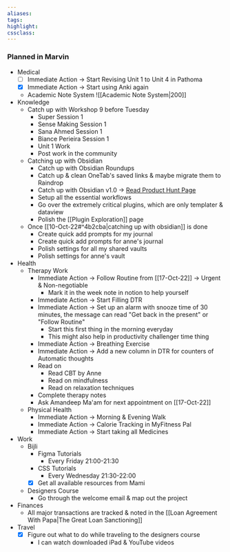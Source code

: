 ```yaml
---
aliases:  
tags:
highlight:  
cssclass:
---
```



### Planned in Marvin
- Medical 
	- [ ] Immediate Action → Start Revising Unit 1 to Unit 4 in Pathoma
	- [x] Immediate Action → Start using Anki again
	- Academic Note System
	![[Academic Note System|200]]
- Knowledge
	- Catch up with Workshop 9 before Tuesday
		- Super Session 1
		- Sense Making Session 1
		- Sana Ahmed Session 1
		- Biance Perieira Session 1
		- Unit 1 Work
		- Post work in the community
	- Catching up with Obsidian
		- Catch up with Obsidian Roundups
		- Catch up & clean OneTab's saved links & maybe migrate them to Raindrop
		- Catch up with Obsidian v1.0 → [Read Product Hunt Page](https://www.producthunt.com/posts/obsidian-1-0)
		- Setup all the essential workflows
		- Go over the extremely critical plugins, which are only templater & dataview
		- Polish the [[Plugin Exploration]] page
	-  Once [[10-Oct-22#^4b2cba|catching up with obsidian]] is done 
		- Create quick add prompts for my journal 
		- Create quick add prompts for anne's journal
		- Polish settings for all my shared vaults
		- Polish settings for anne's vault
- Health
	- Therapy Work
		- Immediate Action → Follow Routine from [[17-Oct-22]] → Urgent & Non-negotiable
			- Mark it in the week note in notion to help yourself
		- Immediate Action → Start Filling DTR
		- Immediate Action → Set up an alarm with snooze time of 30 minutes, the message can read "Get back in the present" or "Follow Routine"
			- Start this first thing in the morning everyday
			- This might also help in productivity challenger time thing
		- Immediate Action → Breathing Exercise
		- Immediate Action → Add a new column in DTR for counters of Automatic thoughts
		- Read on 
			- Read CBT by Anne
			- Read on mindfulness
			- Read on relaxation techniques
		- Complete therapy notes
		- Ask Amandeep Ma'am for next appointment on [[17-Oct-22]]
	- Physical Health
		- Immediate Action → Morning & Evening Walk
		- Immediate Action → Calorie Tracking in MyFitness Pal
		- Immediate Action → Start taking all Medicines 
- Work
	- Bijli
		- Figma Tutorials
			- Every Friday 21:00-21:30
		- CSS Tutorials
			- Every Wednesday 21:30-22:00
		- [x] Get all available resources from Mami
	- Designers Course
		- Go through the welcome email & map out the project
- Finances
	- All major transactions are tracked & noted in the [[Loan Agreement With Papa|The Great Loan Sanctioning]]
- Travel
	- [x] Figure out what to do while traveling to the designers course
		- I can watch downloaded iPad & YouTube videos